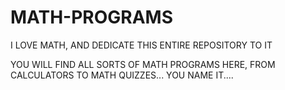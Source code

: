 # MATH-PROGRAMS
I LOVE MATH, AND DEDICATE THIS ENTIRE REPOSITORY TO IT

YOU WILL FIND ALL SORTS OF MATH PROGRAMS HERE, FROM CALCULATORS TO MATH QUIZZES...
YOU NAME IT....
